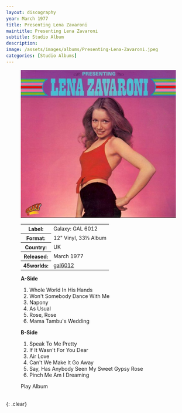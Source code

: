 ```yaml
---
layout: discography
year: March 1977
title: Presenting Lena Zavaroni
maintitle: Presenting Lena Zavaroni
subtitle: Studio Album
description: 
image: /assets/images/albums/Presenting-Lena-Zavaroni.jpeg
categories: [Studio Albums]
---
```


<figure class="fig1" id="galaxy">
<img src="/assets/images/albums/Presenting-Lena-Zavaroni.jpeg" class="full-width" alt="Front Cover for the album Presenting Lena Zavaroni (1977)" />
<figcaption>
<table>
<tr><th>Label:</th><td>Galaxy: GAL 6012</td></tr>
<tr><th>Format:</th><td>12" Vinyl, 33⅓ Album</td></tr>
<tr><th>Country:</th><td>UK</td></tr>
<tr><th>Released:</th><td>March 1977</td></tr>
<tr class="split"><th>45worlds:</th><td><a class="external-link" href="http://www.45worlds.com/vinyl/album/gal6012">gal6012</a></td></tr>
</table>
</figcaption>
</figure>

<figure class="fig2" id="Tracks">
<figcaption>
<strong>A-Side</strong>
</figcaption>
<ol>
<li>Whole World In His Hands</li>
<li>Won't Somebody Dance With Me</li>
<li>Napony</li>
<li>As Usual</li>
<li>Rose, Rose</li>
<li>Mama Tambu's Wedding</li>
</ol>
<figcaption>
<strong>B-Side</strong>
</figcaption>
<ol>
<li>Speak To Me Pretty</li>
<li>If It Wasn't For You Dear</li>
<li>Air Love</li>
<li>Can't We Make It Go Away</li>
<li>Say, Has Anybody Seen My Sweet Gypsy Rose</li>
<li>Pinch Me Am I Dreaming</li>
</ol>

<div data-video="A3t7-62XEaE" data-autoplay="0" data-loop="1" id="youtube-audio"></div>Play Album
<script src="https://www.youtube.com/iframe_api"></script>
<script src="/assets/js/yt.js"></script>
</figure>

<br />{: .clear}

